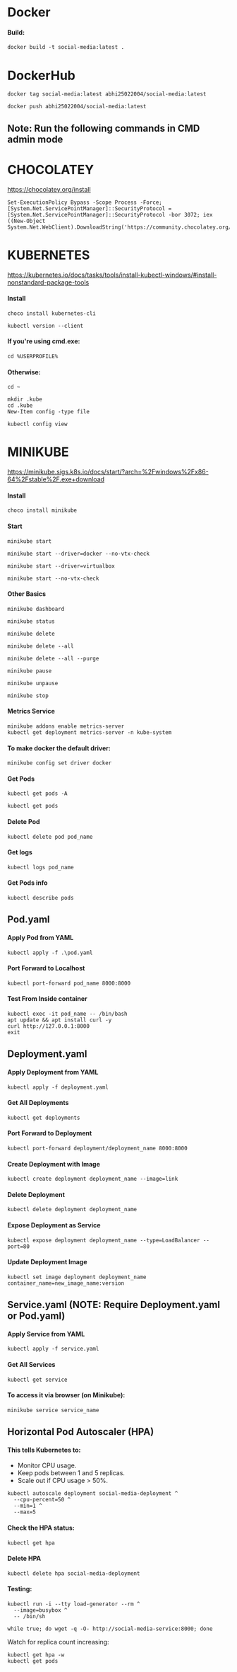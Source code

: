# Docker
#### Build: 
```
docker build -t social-media:latest .
```

# DockerHub
```
docker tag social-media:latest abhi25022004/social-media:latest
```
```
docker push abhi25022004/social-media:latest
```

## Note: Run the following commands in CMD admin mode

# CHOCOLATEY
https://chocolatey.org/install

```
Set-ExecutionPolicy Bypass -Scope Process -Force; [System.Net.ServicePointManager]::SecurityProtocol = [System.Net.ServicePointManager]::SecurityProtocol -bor 3072; iex ((New-Object System.Net.WebClient).DownloadString('https://community.chocolatey.org/install.ps1'))
```

# KUBERNETES
https://kubernetes.io/docs/tasks/tools/install-kubectl-windows/#install-nonstandard-package-tools

#### Install
```
choco install kubernetes-cli
```
```
kubectl version --client
```

#### If you're using cmd.exe: 
```
cd %USERPROFILE%
```

#### Otherwise: 
```
cd ~
```
```
mkdir .kube
cd .kube
New-Item config -type file
```
```
kubectl config view
```

# MINIKUBE
https://minikube.sigs.k8s.io/docs/start/?arch=%2Fwindows%2Fx86-64%2Fstable%2F.exe+download

#### Install
```
choco install minikube
```

#### Start
```
minikube start
```
```
minikube start --driver=docker --no-vtx-check
```
```
minikube start --driver=virtualbox
```
```
minikube start --no-vtx-check
```

#### Other Basics
```
minikube dashboard
```
```
minikube status
```
```
minikube delete
```
```
minikube delete --all
```
```
minikube delete --all --purge
```
```
minikube pause
```
```
minikube unpause
```
```
minikube stop
```

#### Metrics Service
```
minikube addons enable metrics-server
kubectl get deployment metrics-server -n kube-system
```

#### To make docker the default driver:
```
minikube config set driver docker
```

#### Get Pods
```
kubectl get pods -A
```
```
kubectl get pods
```

#### Delete Pod
```
kubectl delete pod pod_name
```

#### Get logs
```
kubectl logs pod_name
```

#### Get Pods info
```
kubectl describe pods
```



## Pod.yaml

#### Apply Pod from YAML
```
kubectl apply -f .\pod.yaml
```

#### Port Forward to Localhost
```
kubectl port-forward pod_name 8000:8000
```

#### Test From Inside container
```
kubectl exec -it pod_name -- /bin/bash
apt update && apt install curl -y
curl http://127.0.0.1:8000
exit
```



## Deployment.yaml 

#### Apply Deployment from YAML
```
kubectl apply -f deployment.yaml
```

#### Get All Deployments
```
kubectl get deployments
```

#### Port Forward to Deployment
```
kubectl port-forward deployment/deployment_name 8000:8000
```

#### Create Deployment with Image
```
kubectl create deployment deployment_name --image=link
```

#### Delete Deployment
```
kubectl delete deployment deployment_name
```

#### Expose Deployment as Service
```
kubectl expose deployment deployment_name --type=LoadBalancer --port=80
```

#### Update Deployment Image
```
kubectl set image deployment deployment_name container_name=new_image_name:version
```




## Service.yaml (NOTE: Require Deployment.yaml or Pod.yaml)

#### Apply Service from YAML
```
kubectl apply -f service.yaml
```

#### Get All Services
```
kubectl get service
```

#### To access it via browser (on Minikube):
```
minikube service service_name
```



## Horizontal Pod Autoscaler (HPA)

#### This tells Kubernetes to:
- Monitor CPU usage.
- Keep pods between 1 and 5 replicas.
- Scale out if CPU usage > 50%.

```
kubectl autoscale deployment social-media-deployment ^
  --cpu-percent=50 ^
  --min=1 ^
  --max=5
```

#### Check the HPA status:
```
kubectl get hpa
```

#### Delete HPA
```
kubectl delete hpa social-media-deployment
```

#### Testing:
```
kubectl run -i --tty load-generator --rm ^
  --image=busybox ^
  -- /bin/sh

while true; do wget -q -O- http://social-media-service:8000; done
```

Watch for replica count increasing:
```
kubectl get hpa -w
kubectl get pods
```

